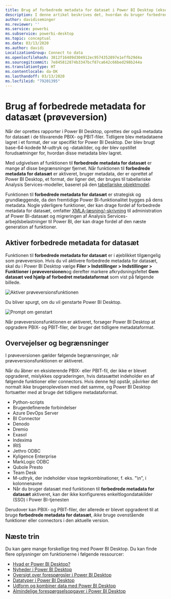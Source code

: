 ```yaml
---
title: Brug af forbedrede metadata for datasæt i Power BI Desktop (eksempelvisning)
description: I denne artikel beskrives det, hvordan du bruger forbedrede metadata for datasæt i Power BI.
author: davidiseminger
ms.reviewer: ''
ms.service: powerbi
ms.subservice: powerbi-desktop
ms.topic: conceptual
ms.date: 03/13/2020
ms.author: davidi
LocalizationGroup: Connect to data
ms.openlocfilehash: 3812f16489d304912ec9574352897e1effb29d4a
ms.sourcegitcommit: 7e845812874b3347bcf87ca642c66bed298b244a
ms.translationtype: HT
ms.contentlocale: da-DK
ms.lasthandoff: 03/13/2020
ms.locfileid: "79201395"
---
```

# <a name="using-enhanced-dataset-metadata-preview"></a>Brug af forbedrede metadata for datasæt (prøveversion)

Når der oprettes rapporter i Power BI Desktop, oprettes der også metadata for datasæt i de tilsvarende PBIX- og PBIT-filer. Tidligere blev metadataene lagret i et format, der var specifikt for Power BI Desktop. Der blev brugt base-64-kodede M-udtryk og -datakilder, og der blev opstillet forudsætninger for, hvordan disse metadata blev lagret.

Med udgivelsen af funktionen til **forbedrede metadata for datasæt** er mange af disse begrænsninger fjernet. Når funktionen til **forbedrede metadata for datasæt** er aktiveret, bruger metadata, der er oprettet af Power BI Desktop, et format, der ligner det, der bruges til tabellariske Analysis Services-modeller, baseret på den [tabellariske objektmodel](https://docs.microsoft.com/bi-reference/tom/introduction-to-the-tabular-object-model-tom-in-analysis-services-amo).


Funktionen til **forbedrede metadata for datasæt** er strategisk og grundlæggende, da den fremtidige Power BI-funktionalitet bygges på dens metadata. Nogle yderligere funktioner, der kan drage fordel af forbedrede metadata for datasæt, omfatter [XMLA-læsning/-skrivning](https://docs.microsoft.com/power-platform-release-plan/2019wave2/business-intelligence/xmla-readwrite) til administration af Power BI-datasæt og migreringen af Analysis Services-arbejdsbelastninger til Power BI, der kan drage fordel af den næste generation af funktioner.

## <a name="enable-enhanced-dataset-metadata"></a>Aktiver forbedrede metadata for datasæt

Funktionen til **forbedrede metadata for datasæt** er i øjeblikket tilgængelig som prøveversion. Hvis du vil aktivere forbedrede metadata for datasæt, skal du i Power BI Desktop vælge **Filer > Indstillinger > Indstillinger > Funktioner i prøveversionen**og derefter markere afkrydsningsfeltet **Gem datasæt ved hjælp af forbedret metadataformat** som vist på følgende billede. 

![Aktiver prøveversionsfunktionen](media/desktop-enhanced-dataset-metadata/enhanced-dataset-metadata-01.png)

Du bliver spurgt, om du vil genstarte Power BI Desktop.

![Prompt om genstart](media/desktop-enhanced-dataset-metadata/enhanced-dataset-metadata-02.png)

Når prøveversionsfunktionen er aktiveret, forsøger Power BI Desktop at opgradere PBIX- og PBIT-filer, der bruger det tidligere metadataformat. 

## <a name="considerations-and-limitations"></a>Overvejelser og begrænsninger

I prøveversionen gælder følgende begrænsninger, når prøveversionsfunktionen er aktiveret.

Når du åbner en eksisterende PBIX- eller PBIT-fil, der ikke er blevet opgraderet, mislykkes opgraderingen, hvis datasættet indeholder en af følgende funktioner eller connectors. Hvis denne fejl opstår, påvirker det normalt ikke brugeroplevelsen med det samme, og Power BI Desktop fortsætter med at bruge det tidligere metadataformat.

* Python-scripts
* Brugerdefinerede forbindelser
* Azure DevOps Server
* BI Connector
* Denodo
* Dremio
* Exasol
* Indexima
* IRIS
* Jethro ODBC
* Kyligence Enterprise
* MarkLogic ODBC
* Qubole Presto
* Team Desk
* M-udtryk, der indeholder visse tegnkombinationer, f. eks. "\\n", i kolonnenavne
* Når du bruger datasæt med funktionen til **forbedrede metadata for datasæt** aktiveret, kan der ikke konfigureres enkeltlogondatakilder (SSO) i Power BI-tjenesten

Derudover kan PBIX- og PBIT-filer, der allerede er blevet opgraderet til at bruge **forbedrede metadata for datasæt**, *ikke* bruge ovenstående funktioner eller connectors i den aktuelle version.


## <a name="next-steps"></a>Næste trin

Du kan gøre mange forskellige ting med Power BI Desktop. Du kan finde flere oplysninger om funktionerne i følgende ressourcer:

* [Hvad er Power BI Desktop?](desktop-what-is-desktop.md)
* [Nyheder i Power BI Desktop](desktop-latest-update.md)
* [Oversigt over forespørgsler i Power BI Desktop](desktop-query-overview.md)
* [Datatyper i Power BI Desktop](desktop-data-types.md)
* [Udform og kombiner data med Power BI Desktop](desktop-shape-and-combine-data.md)
* [Almindelige forespørgselsopgaver i Power BI Desktop](desktop-common-query-tasks.md)

